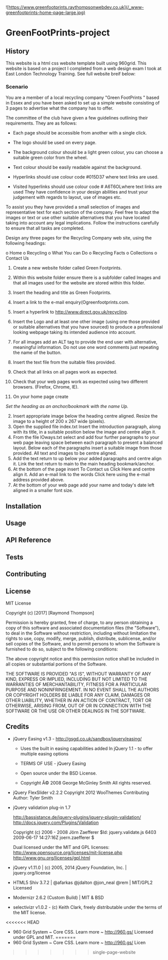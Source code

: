 ![https://www.greenfootprints.raythompsonwebdev.co.uk](/_www-greenfootprints-home-page-large.jpg)

# GreenFootPrints-project

## History

This website is a html css website template built using 960grid. This website is based on a project I completed from a web design exam I took at East London Technology Training. See full website breif below:

### Scenario

You are a member of a local recycling company "Green FootPrints " based in Essex and you have
been asked to set up a simple website consisting of 3 pages to advertise what the company has to
offer.

The committee of the club have given a few guidelines outlining their requirements. They are as
follows:

* Each page should be accessible from another with a single click.

* The logo should be used on every page.

* The background colour should be a light green colour, you can choose a suitable green color from
the wheel.

* Text colour should be easily readable against the background.

* Hyperlinks should use colour code #015D37 where text links are used.

* Visited hyperlinks should use colour code # A6T6OLwhere text links are used They have confidence in your design abilities and trust your judgement with regards to layout, use of images etc. 

To assist you they have provided a small selection of images and representative text for each section of the company. Feel free to adapt the images or text or use other suitable alternatives that you have located taking into account any legal implications. Follow the instructions carefully to ensure that all tasks are completed.

Design any three pages for the Recycling Company web site, using the following headings:

o Home
o Recycling
o What You can Do
o Recycling Facts
o Collections
o Contact Us

1. Create a new website folder called Green Footprints.
2. Within this website folder ensure there is a subfolder called lmages and that all images used for the website are stored within this folder.
3. lnsert the heading and title as Green Footprints.
4. lnsert a link to the e-mail enquiry(Ogreenfootprints.com.
5. lnsert a hyperlink to http://www.direct.gov.uk/recycling.
6. lnsert the Logo and at least one other image (using one those provided or suitable alternatives that you have sourced) to produce a professional looking webpage taking its intended audience into
account.
7. For all images add an ALT tag to provide the end user with alternative, meaningful information. Do not use one word comments just repeating the name of the button.
8. lnsert the text file from the suitable files provided.
9. Check that all links on all pages work as expected.
10. Check that your web pages work as expected using two different browsers. (Firefox, Chrome, lE).

11. On your home page create

_Set the heading as an anchor/bookmark with the name Up._

2. lnsert appropriate image below the heading centre aligned. Resize the image to a height
of 200 x 267 wide (pixels).
3. Open the supplied file index.txt lnsert the introduction paragraph, along with its title, in a
suitable position below the image and centre align it.
4. From the file lOways.txt select and add four further paragraphs to your web page leaving
space between each paragraph to present a balanced layout. Below each of the paragraphs insert a suitable image from those provided. All text and images to be centre
aligned.
5. Add the text return to up below your added paragraphs and centre align it. Link the text
return to main to the main heading bookmark/anchor.
6. At the bottom of the page insert To Contact us Click Here and centre align it. Add an e-mail
link to the words Click here using the e-mail address provided above.
7. At the bottom of your web page add your name and today's date left aligned in a smaller
font size.


## Installation

## Usage

## API Reference

## Tests

## Contributing

## License

MIT License

Copyright (c) [2017] [Raymond Thompson]

Permission is hereby granted, free of charge, to any person obtaining a copy
of this software and associated documentation files (the "Software"), to deal
in the Software without restriction, including without limitation the rights
to use, copy, modify, merge, publish, distribute, sublicense, and/or sell
copies of the Software, and to permit persons to whom the Software is
furnished to do so, subject to the following conditions:

The above copyright notice and this permission notice shall be included in all
copies or substantial portions of the Software.

THE SOFTWARE IS PROVIDED "AS IS", WITHOUT WARRANTY OF ANY KIND, EXPRESS OR
IMPLIED, INCLUDING BUT NOT LIMITED TO THE WARRANTIES OF MERCHANTABILITY,
FITNESS FOR A PARTICULAR PURPOSE AND NONINFRINGEMENT. IN NO EVENT SHALL THE
AUTHORS OR COPYRIGHT HOLDERS BE LIABLE FOR ANY CLAIM, DAMAGES OR OTHER
LIABILITY, WHETHER IN AN ACTION OF CONTRACT, TORT OR OTHERWISE, ARISING FROM,
OUT OF OR IN CONNECTION WITH THE SOFTWARE OR THE USE OR OTHER DEALINGS IN THE
SOFTWARE.

## Credits

* jQuery Easing v1.3 - http://gsgd.co.uk/sandbox/jquery/easing/
 
  - Uses the built in easing capabilities added In jQuery 1.1 - to offer multiple easing options
 
  - TERMS OF USE - jQuery Easing
  
  - Open source under the BSD License. 
  
  - Copyright Â© 2008 George McGinley Smith   All rights reserved.


 * jQuery FlexSlider v2.2.2   Copyright 2012 WooThemes   Contributing Author: Tyler Smith

 * jQuery validation plug-in 1.7
 
    http://bassistance.de/jquery-plugins/jquery-plugin-validation/
    http://docs.jquery.com/Plugins/Validation
 
    Copyright (c) 2006 - 2008 Jörn Zaefferer $Id: jquery.validate.js 6403 2009-06-17 14:27:16Z joern.zaefferer $
 
    Dual licensed under the MIT and GPL licenses:
    http://www.opensource.org/licenses/mit-license.php
    http://www.gnu.org/licenses/gpl.html

 * jQuery v1.11.0 | (c) 2005, 2014 jQuery Foundation, Inc. | jquery.org/license 

 * HTML5 Shiv 3.7.2 | @afarkas @jdalton @jon_neal @rem | MIT/GPL2 Licensed

 * Modernizr 2.6.2 (Custom Build) | MIT & BSD

 * selectivizr v1.0.2 - (c) Keith Clark, freely distributable under the terms of the MIT license.

<<<<<<< HEAD
 * 960 Grid System ~ Core CSS.  Learn more ~ http://960.gs/   Licensed under GPL and MIT.
=======
 * 960 Grid System ~ Core CSS.  Learn more ~ http://960.gs/   Licen
>>>>>>> single-page-website
